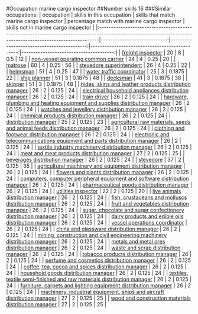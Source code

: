 #Occupation marine cargo inspector
##Number skills 16
###Similar occupations:
| occupation                                                                                                                                                  |   skills in this occupation |   skills that match marine cargo inspector |   percentage match with marine cargo inspector |   skills not in marine cargo inspector |
|:------------------------------------------------------------------------------------------------------------------------------------------------------------|----------------------------:|-------------------------------------------:|-----------------------------------------------:|---------------------------------------:|
| [freight inspector](freight_inspector.md)                                                                                                                   |                          20 |                                          8 |                                         0.5    |                                     12 |
| [non-vessel operating common carrier](non-vessel_operating_common_carrier.md)                                                                               |                          24 |                                          4 |                                         0.25   |                                     20 |
| [matrose](matrose.md)                                                                                                                                       |                          60 |                                          4 |                                         0.25   |                                     56 |
| [stevedore superintendent](stevedore_superintendent.md)                                                                                                     |                          26 |                                          4 |                                         0.25   |                                     22 |
| [helmsman](helmsman.md)                                                                                                                                     |                          51 |                                          4 |                                         0.25   |                                     47 |
| [water traffic coordinator](water_traffic_coordinator.md)                                                                                                   |                          25 |                                          3 |                                         0.1875 |                                     22 |
| [ship planner](ship_planner.md)                                                                                                                             |                          51 |                                          3 |                                         0.1875 |                                     48 |
| [decksman](decksman.md)                                                                                                                                     |                          41 |                                          3 |                                         0.1875 |                                     38 |
| [skipper](skipper.md)                                                                                                                                       |                          51 |                                          3 |                                         0.1875 |                                     48 |
| [hides, skins and leather products distribution manager](hides,_skins_and_leather_products_distribution_manager.md)                                         |                          26 |                                          2 |                                         0.125  |                                     24 |
| [electrical household appliances distribution manager](electrical_household_appliances_distribution_manager.md)                                             |                          26 |                                          2 |                                         0.125  |                                     24 |
| [train driver](train_driver.md)                                                                                                                             |                          26 |                                          2 |                                         0.125  |                                     24 |
| [hardware, plumbing and heating equipment and supplies distribution manager](hardware,_plumbing_and_heating_equipment_and_supplies_distribution_manager.md) |                          26 |                                          2 |                                         0.125  |                                     24 |
| [watches and jewellery distribution manager](watches_and_jewellery_distribution_manager.md)                                                                 |                          26 |                                          2 |                                         0.125  |                                     24 |
| [chemical products distribution manager](chemical_products_distribution_manager.md)                                                                         |                          26 |                                          2 |                                         0.125  |                                     24 |
| [distribution manager](distribution_manager.md)                                                                                                             |                          25 |                                          2 |                                         0.125  |                                     23 |
| [agricultural raw materials, seeds and animal feeds distribution manager](agricultural_raw_materials,_seeds_and_animal_feeds_distribution_manager.md)       |                          26 |                                          2 |                                         0.125  |                                     24 |
| [clothing and footwear distribution manager](clothing_and_footwear_distribution_manager.md)                                                                 |                          26 |                                          2 |                                         0.125  |                                     24 |
| [electronic and telecommunications equipment and parts distribution manager](electronic_and_telecommunications_equipment_and_parts_distribution_manager.md) |                          26 |                                          2 |                                         0.125  |                                     24 |
| [textile industry machinery distribution manager](textile_industry_machinery_distribution_manager.md)                                                       |                          26 |                                          2 |                                         0.125  |                                     24 |
| [meat and meat products distribution manager](meat_and_meat_products_distribution_manager.md)                                                               |                          27 |                                          2 |                                         0.125  |                                     25 |
| [beverages distribution manager](beverages_distribution_manager.md)                                                                                         |                          26 |                                          2 |                                         0.125  |                                     24 |
| [stevedore](stevedore.md)                                                                                                                                   |                          37 |                                          2 |                                         0.125  |                                     35 |
| [agricultural machinery and equipment distribution manager](agricultural_machinery_and_equipment_distribution_manager.md)                                   |                          26 |                                          2 |                                         0.125  |                                     24 |
| [flowers and plants distribution manager](flowers_and_plants_distribution_manager.md)                                                                       |                          26 |                                          2 |                                         0.125  |                                     24 |
| [computers, computer peripheral equipment and software distribution manager](computers,_computer_peripheral_equipment_and_software_distribution_manager.md) |                          26 |                                          2 |                                         0.125  |                                     24 |
| [pharmaceutical goods distribution manager](pharmaceutical_goods_distribution_manager.md)                                                                   |                          26 |                                          2 |                                         0.125  |                                     24 |
| [utilities inspector](utilities_inspector.md)                                                                                                               |                          22 |                                          2 |                                         0.125  |                                     20 |
| [live animals distribution manager](live_animals_distribution_manager.md)                                                                                   |                          26 |                                          2 |                                         0.125  |                                     24 |
| [fish, crustaceans and molluscs distribution manager](fish,_crustaceans_and_molluscs_distribution_manager.md)                                               |                          26 |                                          2 |                                         0.125  |                                     24 |
| [fruit and vegetables distribution manager](fruit_and_vegetables_distribution_manager.md)                                                                   |                          26 |                                          2 |                                         0.125  |                                     24 |
| [sugar, chocolate and sugar confectionery distribution manager](sugar,_chocolate_and_sugar_confectionery_distribution_manager.md)                           |                          26 |                                          2 |                                         0.125  |                                     24 |
| [dairy products and edible oils distribution manager](dairy_products_and_edible_oils_distribution_manager.md)                                               |                          26 |                                          2 |                                         0.125  |                                     24 |
| [vessel operations coordinator](vessel_operations_coordinator.md)                                                                                           |                          26 |                                          2 |                                         0.125  |                                     24 |
| [china and glassware distribution manager](china_and_glassware_distribution_manager.md)                                                                     |                          26 |                                          2 |                                         0.125  |                                     24 |
| [mining, construction and civil engineering machinery distribution manager](mining,_construction_and_civil_engineering_machinery_distribution_manager.md)   |                          26 |                                          2 |                                         0.125  |                                     24 |
| [metals and metal ores distribution manager](metals_and_metal_ores_distribution_manager.md)                                                                 |                          26 |                                          2 |                                         0.125  |                                     24 |
| [waste and scrap distribution manager](waste_and_scrap_distribution_manager.md)                                                                             |                          26 |                                          2 |                                         0.125  |                                     24 |
| [tobacco products distribution manager](tobacco_products_distribution_manager.md)                                                                           |                          26 |                                          2 |                                         0.125  |                                     24 |
| [perfume and cosmetics distribution manager](perfume_and_cosmetics_distribution_manager.md)                                                                 |                          26 |                                          2 |                                         0.125  |                                     24 |
| [coffee, tea, cocoa and spices distribution manager](coffee,_tea,_cocoa_and_spices_distribution_manager.md)                                                 |                          26 |                                          2 |                                         0.125  |                                     24 |
| [household goods distribution manager](household_goods_distribution_manager.md)                                                                             |                          26 |                                          2 |                                         0.125  |                                     24 |
| [textiles, textile semi-finished and raw materials distribution manager](textiles,_textile_semi-finished_and_raw_materials_distribution_manager.md)         |                          26 |                                          2 |                                         0.125  |                                     24 |
| [furniture, carpets and lighting equipment distribution manager](furniture,_carpets_and_lighting_equipment_distribution_manager.md)                         |                          26 |                                          2 |                                         0.125  |                                     24 |
| [machinery, industrial equipment, ships and aircraft distribution manager](machinery,_industrial_equipment,_ships_and_aircraft_distribution_manager.md)     |                          27 |                                          2 |                                         0.125  |                                     25 |
| [wood and construction materials distribution manager](wood_and_construction_materials_distribution_manager.md)                                             |                          27 |                                          2 |                                         0.125  |                                     25 |
